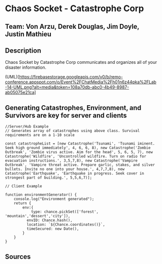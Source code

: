 # Chaos Socket - Catastrophe Corp

## Team: Von Arzu, Derek Douglas, Jim Doyle, Justin Mathieu

## Description

Chaos Socket by Catastrophe Corp communicates and organizes all of your disaster information.

(UML)[https://firebasestorage.googleapis.com/v0/b/remo-conference.appspot.com/o/Event%2FChatMedia%2Fh01n6z44pka%2FLab-14-UML.png?alt=media&token=108a70db-abc0-4b49-8987-ab05075e21ca]

## Generating Catastrophes, Environment, and Survivors are key for server and clients

```
//Server/Hub Example
// Generates array of catastrophes using above class. Survival requirements are on a 1-10 scale

const catastropheList = [new Catastrophe('Tsunami', 'Tsunami iminent. Seek high ground immediately', 4, 6, 6, 8), new Catastrophe('Zombie Outbreak', 'Zombie virus active. Aim for the head', 5, 6, 5, 7), new Catastrophe('Wildfire', 'Uncontrolled wildfire. Turn on radio for evacuation instructions.', 3,5,7,8), new Catastrophe('Vampire Outbreak', 'Vampire threat active. Prepare garlic, stakes, and silver bullets. Invite no one into your house.', 4,7,7,8), new Catastrophe('Earthquake', 'Earthquake in progress. Seek cover in strongest part of building.', 5,5,6,7)];
```

```
// Client Example

function environmentGenerator() {
    console.log("Environment generated");
    return {
        env:{
            type: chance.pickSet(['forest', 'mountain','dessert','city']),
          envID: Chance.hash(),
          location: `${Chance.coordinates()}`,
          timeSecured: new Date(),
        }
    }
}
```

## Sources
